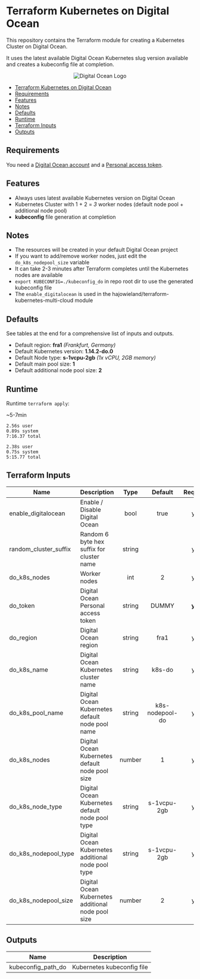 # Terraform Kubernetes on Digital Ocean

This repository contains the Terraform module for creating a Kubernetes Cluster on Digital Ocean.

It uses the latest available Digital Ocean Kubernetes slug version available and creates a kubeconfig file at completion.

<p align="center">
<img alt="Digital Ocean Logo" src="https://upload.wikimedia.org/wikipedia/commons/thumb/f/ff/DigitalOcean_logo.svg/240px-DigitalOcean_logo.svg.png">
</p>


- [Terraform Kubernetes on Digital Ocean](#Terraform-Kubernetes-on-Digital-Ocean)
- [Requirements](#Requirements)
- [Features](#Features)
- [Notes](#Notes)
- [Defaults](#Defaults)
- [Runtime](#Runtime)
- [Terraform Inputs](#Terraform-Inputs)
- [Outputs](#Outputs)


## Requirements

You need a [Digital Ocean account](https://m.do.co/c/b40b1325cb18) and a [Personal access token](https://cloud.digitalocean.com/account/api/tokens).


## Features

* Always uses latest available Kubernetes version on Digital Ocean
* Kubernetes Cluster with 1 + 2 = *3* worker nodes (default node pool + additional node pool)
* **kubeconfig** file generation at completion


## Notes

* The resources will be created in your default Digital Ocean project
* If you want to add/remove worker nodes, just edit the `do_k8s_nodepool_size` variable
* It can take 2-3 minutes after Terraform completes until the Kubernetes nodes are available
* `export KUBECONFIG=./kubeconfig_do` in repo root dir to use the generated kubeconfig file
* The `enable_digitalocean` is used in the hajowieland/terraform-kubernetes-multi-cloud module

## Defaults

See tables at the end for a comprehensive list of inputs and outputs.


* Default region: **fra1** _(Frankfurt, Germany)_
* Default Kubernetes version: **1.14.2-do.0**
* Default Node type: **s-1vcpu-2gb** _(1x vCPU, 2GB memory)_
* Default main pool size: **1**
* Default additional node pool size: **2**


## Runtime

Runtime `terraform apply`:

~5-7min

```
2.56s user
0.89s system
7:16.37 total
```

```
2.38s user
0.75s system
5:15.77 total
```


## Terraform Inputs

| Name | Description | Type | Default | Required |
|------|-------------|:----:|:-----:|:-----:|
| enable_digitalocean | Enable / Disable Digital Ocean | bool | true | yes |
| random_cluster_suffix | Random 6 byte hex suffix for cluster name | string |  | yes |
| do_k8s_nodes | Worker nodes | int | 2 | yes |
| do_token | Digital Ocean Personal access token | string | DUMMY | **yes** |
| do_region | Digital Ocean region | string | fra1 | yes |
| do_k8s_name | Digital Ocean Kubernetes cluster name | string | k8s-do | yes |
| do_k8s_pool_name | Digital Ocean Kubernetes default node pool name | string | k8s-nodepool-do | yes |
| do_k8s_nodes | Digital Ocean Kubernetes default node pool size | number | 1 | yes |
| do_k8s_node_type | Digital Ocean Kubernetes default node pool type | string | s-1vcpu-2gb | yes |
| do_k8s_nodepool_type | Digital Ocean Kubernetes additional node pool type | string | s-1vcpu-2gb | yes |
| do_k8s_nodepool_size | Digital Ocean Kubernetes additional node pool size | number | 2 | yes |




## Outputs

| Name | Description |
|------|-------------|
| kubeconfig_path_do | Kubernetes kubeconfig file |
